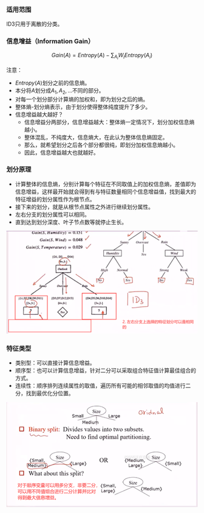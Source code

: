 ### 适用范围

ID3只用于离散的分类。



### 信息增益（Information Gain）

$$
Gain(A) = Entropy(A)-\sum_{A_{i}} W_{i}Entropy(A_{i})
$$

注意：

- $Entropy(A)$划分之前的信息熵。
- 本分将$A$划分成$A_{1},A_{2},\dots$不同的部分。
- 对每一个划分部分计算熵的加权和，即为划分之后的熵。
- 整体熵-划分熵表示，由于划分使得整体纯度提升了多少。
- 信息增益越大越好？
  - 信息增益分两部分，信息增益越大：整体熵一定情况下，划分加权信息熵越小。
  - 整体混乱，不纯度大，信息熵大，在此认为整体信息熵固定。
  - 那么，就希望划分之后各个部分都很纯，即划分加权信息熵越小。
  - 因此，信息增益越大也就越好。



### 划分原理

- 计算整体的信息熵，分别计算每个特征在不同取值上的加权信息熵，差值即为信息增益，这样最开始就会得到有与特征数量相同个信息增益值，找到最大的特征增益的划分属性作为根节点。
- 接下来的划分，就是从根节点属性之外进行继续划分属性。
- 左右分支的划分属性可以相同。
- 直到达到划分深度、叶子节点数等就停止生长。

![QQ截图20200310230155](img/QQ截图20200310230155.png)



### 特征类型

- 类别型：可以直接计算信息增益。
- 顺序型：也可以计算信息增益，针对二分可以采取组合特征值计算最佳组合的方式。
- 连续性：顺序排列连续属性的取值，遍历所有可能的相邻取值的均值进行二分，找到最优化分位置。

![QQ截图20200310235435](img/QQ截图20200310235435.png)